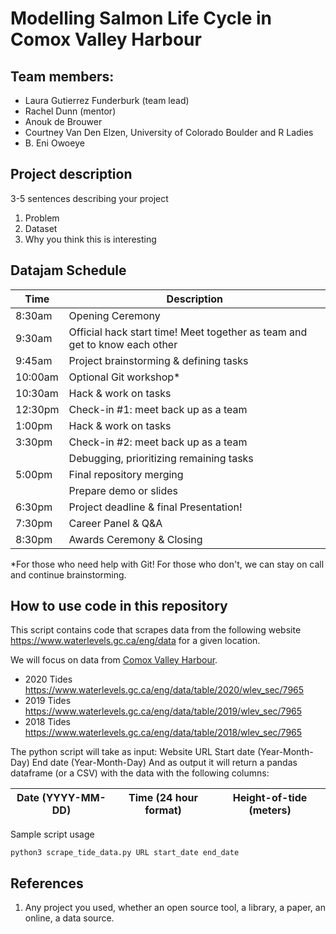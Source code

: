 # Modelling Salmon Life Cycle in Comox Valley Harbour

## Team members:
- Laura Gutierrez Funderburk (team lead)
- Rachel Dunn (mentor) 
- Anouk de Brouwer
- Courtney Van Den Elzen, University of Colorado Boulder and R Ladies
- B. Eni Owoeye

## Project description

3-5 sentences describing your project
1. Problem
2. Dataset
3. Why you think this is interesting

## Datajam Schedule
| Time | Description |
| --- | --- |
| 8:30am | Opening Ceremony |
| 9:30am | Official hack start time! Meet together as team and get to know each other|
| 9:45am | Project brainstorming & defining tasks |
| 10:00am | Optional Git workshop*|
| 10:30am | Hack & work on tasks |
| 12:30pm | Check-in #1: meet back up as a team |
| 1:00pm | Hack & work on tasks |
| 3:30pm | Check-in #2: meet back up as a team |
| | Debugging, prioritizing remaining tasks |
| 5:00pm | Final repository merging |
| | Prepare demo or slides |
| 6:30pm | Project deadline & final Presentation! |
| 7:30pm | Career Panel & Q&A |
| 8:30pm | Awards Ceremony & Closing |


*For those who need help with Git! For those who don't, we can stay on call and continue brainstorming.

## How to use code in this repository

This script contains code that scrapes data from the following website https://www.waterlevels.gc.ca/eng/data for a given location.

We will focus on data from [Comox Valley Harbour](http://comoxharbour.com/location). 

- 2020 Tides https://www.waterlevels.gc.ca/eng/data/table/2020/wlev_sec/7965 
- 2019 Tides https://www.waterlevels.gc.ca/eng/data/table/2019/wlev_sec/7965
- 2018 Tides https://www.waterlevels.gc.ca/eng/data/table/2018/wlev_sec/7965

The python script will take as input:
Website URL
Start date (Year-Month-Day)
End date (Year-Month-Day)
And as output it will return a pandas dataframe (or a CSV) with the data with the following columns:

|Date (YYYY-MM-DD)|Time (24 hour format)|Height-of-tide (meters)|
| - | - | - |


Sample script usage

    python3 scrape_tide_data.py URL start_date end_date
    
## References

1. Any project you used, whether an open source tool, a library, a paper, an online, a data source. 



